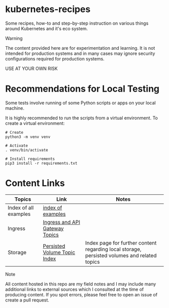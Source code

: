 # kubernetes-recipes

Some recipes, how-to and step-by-step instruction on various things around Kubernetes and it's eco system.

> [!WARNING]
> The content provided here are for experimentation and learning. It is not intended for production systems and in many cases may ignore security configurations required for production systems.
>
> USE AT YOUR OWN RISK

# Recommendations for Local Testing

Some tests involve running of some Python scripts or apps on your local machine.

It is highly recommended to run the scripts from a virtual environment. To create a virtual environment:

```shell
# Create
python3 -m venv venv

# Activate 
. venv/bin/activate

# Install requirements
pip3 install -r requirements.txt
```

# Content Links

| Topics                | Link                                                              | Notes                                                                                        |
|-----------------------|-------------------------------------------------------------------|----------------------------------------------------------------------------------------------|
| Index of all examples | [index of examples](./all_examples.md) |  |
| Ingress               | [Ingress and API Gateway Topics](/ingress/README.md) |  |
| Storage               | [Persisted Volume Topic Index](./persisted_volumes/README.md) | Index page for further content regarding local storage, persisted volumes and related topics |

> [!NOTE]
> All content hosted in this repo are my field notes and I may include many additional links to external sources which I consulted at the time of producing content. If you spot errors, please feel free to open an issue of create a pull request.
